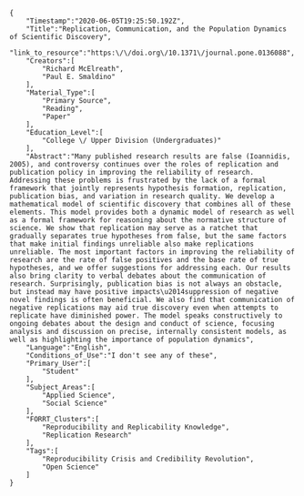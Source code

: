 
    {
        "Timestamp":"2020-06-05T19:25:50.192Z",
        "Title":"Replication, Communication, and the Population Dynamics of Scientific Discovery",
        "link_to_resource":"https:\/\/doi.org\/10.1371\/journal.pone.0136088",
        "Creators":[
            "Richard McElreath",
            "Paul E. Smaldino"
        ],
        "Material_Type":[
            "Primary Source",
            "Reading",
            "Paper"
        ],
        "Education_Level":[
            "College \/ Upper Division (Undergraduates)"
        ],
        "Abstract":"Many published research results are false (Ioannidis, 2005), and controversy continues over the roles of replication and publication policy in improving the reliability of research. Addressing these problems is frustrated by the lack of a formal framework that jointly represents hypothesis formation, replication, publication bias, and variation in research quality. We develop a mathematical model of scientific discovery that combines all of these elements. This model provides both a dynamic model of research as well as a formal framework for reasoning about the normative structure of science. We show that replication may serve as a ratchet that gradually separates true hypotheses from false, but the same factors that make initial findings unreliable also make replications unreliable. The most important factors in improving the reliability of research are the rate of false positives and the base rate of true hypotheses, and we offer suggestions for addressing each. Our results also bring clarity to verbal debates about the communication of research. Surprisingly, publication bias is not always an obstacle, but instead may have positive impacts\u2014suppression of negative novel findings is often beneficial. We also find that communication of negative replications may aid true discovery even when attempts to replicate have diminished power. The model speaks constructively to ongoing debates about the design and conduct of science, focusing analysis and discussion on precise, internally consistent models, as well as highlighting the importance of population dynamics",
        "Language":"English",
        "Conditions_of_Use":"I don't see any of these",
        "Primary_User":[
            "Student"
        ],
        "Subject_Areas":[
            "Applied Science",
            "Social Science"
        ],
        "FORRT_Clusters":[
            "Reproducibility and Replicability Knowledge",
            "Replication Research"
        ],
        "Tags":[
            "Reproducibility Crisis and Credibility Revolution",
            "Open Science"
        ]
    }
